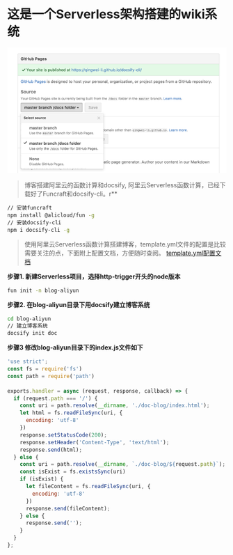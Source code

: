 # 这是一个Serverless架构搭建的wiki系统
![github p](_images/deploy-github-pages.png)
> 博客搭建阿里云的函数计算和docsify, 阿里云Serverless函数计算，已经下载好了Funcraft和docsify-cli。r**
```bash
// 安装funcraft
npm install @alicloud/fun -g
// 安装docsify-cli
npm i docsify-cli -g
```
> 使用阿里云Serverless函数计算搭建博客，template.yml文件的配置是比较需要关注的点，下面附上配置文档，方便随时查阅。
[template.yml配置文档](https://github.com/alibaba/funcraft/blob/master/docs/specs/2018-04-03-zh-cn.md?spm=a2c4g.11186623.2.27.5db0520dd7mf4c&file=2018-04-03-zh-cn.md)

**步骤1. 新建Serverless项目，选择http-trigger开头的node版本**
```bash
fun init -n blog-aliyun
```
**步骤2. 在blog-aliyun目录下用docsify建立博客系统**
```bash
cd blog-aliyun
// 建立博客系统
docsify init doc
```
**步骤3 修改blog-aliyun目录下的index.js文件如下**
```javascript
'use strict'; 
const fs = require('fs')
const path = require('path')

exports.handler = async (request, response, callback) => {
  if (request.path === '/') {
    const uri = path.resolve(__dirname, './doc-blog/index.html');
    let html = fs.readFileSync(uri, {
      encoding: 'utf-8'
    })
    response.setStatusCode(200);
    response.setHeader('Content-Type', 'text/html');
    response.send(html);
  } else {
    const uri = path.resolve(__dirname, `./doc-blog/${request.path}`);
    const isExist = fs.existsSync(uri)
    if (isExist) {
      let fileContent = fs.readFileSync(uri, {
        encoding: 'utf-8'
      })
      response.send(fileContent);
    } else {
      response.send('');
    }
  }   
};
```

